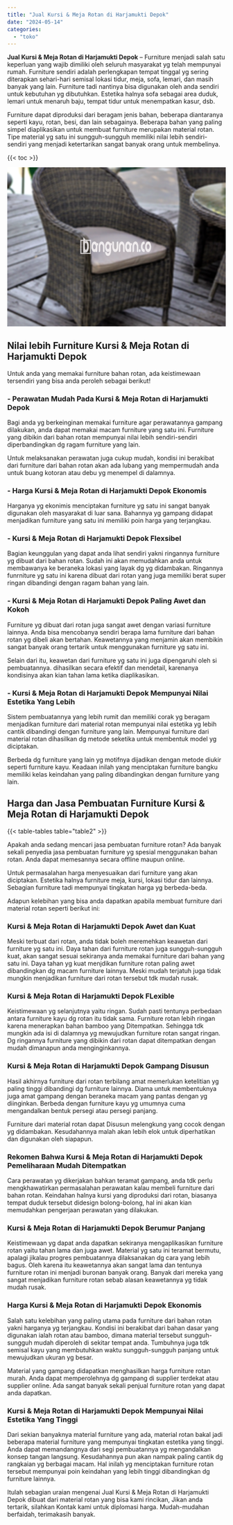 ```yaml
---
title: "Jual Kursi & Meja Rotan di Harjamukti Depok"
date: "2024-05-14"
categories: 
  - "toko"
---
```


**Jual Kursi & Meja Rotan di Harjamukti Depok** – Furniture menjadi salah satu keperluan yang wajib dimiliki oleh seluruh masyarakat yg telah mempunyai rumah. Furniture sendiri adalah perlengkapan tempat tinggal yg sering diterapkan sehari-hari semisal lokasi tidur, meja, sofa, lemari, dan masih banyak yang lain. Furniture tadi nantinya bisa digunakan oleh anda sendiri untuk kebutuhan yg dibutuhkan. Estetika halnya sofa sebagai area duduk, lemari untuk menaruh baju, tempat tidur untuk menempatkan kasur, dsb.

Furniture dapat diproduksi dari beragam jenis bahan, beberapa diantaranya seperti kayu, rotan, besi, dan lain sebagainya. Beberapa bahan yang paling simpel diaplikasikan untuk membuat furniture merupakan material rotan. Tipe material yg satu ini sungguh-sungguh memiliki nilai lebih sendiri-sendiri yang menjadi ketertarikan sangat banyak orang untuk membelinya.

{{< toc >}}

![Jual Kursi & Meja Rotan di Harjamukti Depok](/images/kursi-meja-rotan-murah28.png)

## Nilai lebih Furniture Kursi & Meja Rotan di Harjamukti Depok

Untuk anda yang memakai furniture bahan rotan, ada keistimewaan tersendiri yang bisa anda peroleh sebagai berikut!

### \- Perawatan Mudah Pada Kursi & Meja Rotan di Harjamukti Depok

Bagi anda yg berkeinginan memakai furniture agar perawatannya gampang dilakukan, anda dapat memakai macam furniture yang satu ini. Furniture yang dibikin dari bahan rotan mempunyai nilai lebih sendiri-sendiri diperbandingkan dg ragam furniture yang lain.

Untuk melaksanakan perawatan juga cukup mudah, kondisi ini berakibat dari furniture dari bahan rotan akan ada lubang yang mempermudah anda untuk buang kotoran atau debu yg menempel di dalamnya.

### \- Harga Kursi & Meja Rotan di Harjamukti Depok Ekonomis

Harganya yg ekonimis menciptakan furniture yg satu ini sangat banyak digunakan oleh masyarakat di luar sana. Bahannya yg gampang didapat menjadikan furniture yang satu ini memiliki poin harga yang terjangkau.

### \- Kursi & Meja Rotan di Harjamukti Depok Flexsibel

Bagian keunggulan yang dapat anda lihat sendiri yakni ringannya furniture yg dibuat dari bahan rotan. Sudah ini akan memudahkan anda untuk membawanya ke beraneka lokasi yang layak dg yg didambakan. Ringannya funrniture yg satu ini karena dibuat dari rotan yang juga memiliki berat super ringan dibandingi dengan ragam bahan yang lain.

### \- Kursi & Meja Rotan di Harjamukti Depok Paling Awet dan Kokoh

Furniture yg dibuat dari rotan juga sangat awet dengan variasi furniture lainnya. Anda bisa mencobanya sendiri berapa lama furniture dari bahan rotan yg dibeli akan bertahan. Keawetannya yang menjamin akan membikin sangat banyak orang tertarik untuk menggunakan furniture yg satu ini.

Selain dari itu, keawetan dari furniture yg satu ini juga dipengaruhi oleh si pembuatannya. dihasilkan secara efektif dan mendetail, karenanya kondisinya akan kian tahan lama ketika diaplikasikan.

### \- Kursi & Meja Rotan di Harjamukti Depok Mempunyai Nilai Estetika Yang Lebih

Sistem pembuatannya yang lebih rumit dan memiliki corak yg beragam menjadikan furniture dari material rotan mempunyai nilai estetika yg lebih cantik dibandingi dengan furniture yang lain. Mempunyai furniture dari material rotan dihasilkan dg metode seketika untuk membentuk model yg diciptakan.

Berbeda dg furniture yang lain yg motifnya dijadikan dengan metode diukir seperti furniture kayu. Keadaan inilah yang menciptakan furniture bangku memiliki kelas keindahan yang paling dibandingkan dengan furniture yang lain.

## Harga dan Jasa Pembuatan Furniture Kursi & Meja Rotan di Harjamukti Depok

{{< table-tables table="table2" >}}

Apakah anda sedang mencari jasa pembuatan furniture rotan? Ada banyak sekali penyedia jasa pembuatan furniture yg spesial menggunakan bahan rotan. Anda dapat memesannya secara offline maupun online.

Untuk permasalahan harga menyesuaikan dari furniture yang akan diciptakan. Estetika halnya furniture meja, kursi, lokasi tidur dan lainnya. Sebagian furniture tadi mempunyai tingkatan harga yg berbeda-beda.

Adapun kelebihan yang bisa anda dapatkan apabila membuat furniture dari material rotan seperti berikut ini:

### Kursi & Meja Rotan di Harjamukti Depok Awet dan Kuat

Meski terbuat dari rotan, anda tidak boleh meremehkan keawetan dari furniture yg satu ini. Daya tahan dari furniture rotan juga sungguh-sungguh kuat, akan sangat sesuai sekiranya anda memakai furniture dari bahan yang satu ini. Daya tahan yg kuat menjdikan furniture rotan paling awet dibandingkan dg macam furniture lainnya. Meski mudah terjatuh juga tidak mungkin menjadikan furniture dari rotan tersebut tdk mudah rusak.

### Kursi & Meja Rotan di Harjamukti Depok FLexible

Keistimewaan yg selanjutnya yaitu ringan. Sudah pasti tentunya perbedaan antara furniture kayu dg rotan itu tidak sama. Furniture rotan lebih ringan karena menerapkan bahan bamboo yang Ditempatkan. Sehingga tdk mungkin ada isi di dalamnya yg mewujudkan furniture rotan sangat ringan. Dg ringannya furniture yang dibikin dari rotan dapat ditempatkan dengan mudah dimanapun anda menginginkannya.

### Kursi & Meja Rotan di Harjamukti Depok Gampang Disusun

Hasil akhirnya furniture dari rotan terbilang amat memerlukan ketelitian yg paling tinggi dibandingi dg furniture lainnya. Diama untuk membentuknya juga amat gampang dengan beraneka macam yang pantas dengan yg diinginkan. Berbeda dengan furniture kayu yg umumnya cuma mengandalkan bentuk persegi atau persegi panjang.

Furniture dari material rotan dapat Disusun melengkung yang cocok dengan yg didambakan. Kesudahannya malah akan lebih elok untuk diperhatikan dan digunakan oleh siapapun.

### Rekomen Bahwa Kursi & Meja Rotan di Harjamukti Depok Pemeliharaan Mudah Ditempatkan

Cara perawatan yg dikerjakan bahkan teramat gampang, anda tdk perlu mengkhawatirkan permasalahan perawatan kalau membeli furniture dari bahan rotan. Keindahan halnya kursi yang diproduksi dari rotan, biasanya tempat duduk tersebut didesign bolong-bolong, hal ini akan kian memudahkan pengerjaan perawatan yang dilakukan.

### Kursi & Meja Rotan di Harjamukti Depok Berumur Panjang

Keistimewaan yg dapat anda dapatkan sekiranya mengaplikasikan furniture rotan yaitu tahan lama dan juga awet. Material yg satu ini teramat bermutu, apalagi jikalau progres pembuatannya dilaksanakan dg cara yang lebih bagus. Oleh karena itu keawetannya akan sangat lama dan tentunya furniture rotan ini menjadi buronan banyak orang. Banyak dari mereka yang sangat menjadikan furniture rotan sebab alasan keawetannya yg tidak mudah rusak.

### Harga Kursi & Meja Rotan di Harjamukti Depok Ekonomis

Salah satu kelebihan yang paling utama pada furniture dari bahan rotan yakni harganya yg terjangkau. Kondisi ini berakibat dari bahan dasar yang digunakan ialah rotan atau bamboo, dimana material tersebut sungguh-sungguh mudah diperoleh di sekitar tempat anda. Tumbuhnya juga tdk semisal kayu yang membutuhkan waktu sungguh-sungguh panjang untuk mewujudkan ukuran yg besar.

Material yang gampang didapatkan menghasilkan harga furniture rotan murah. Anda dapat memperolehnya dg gampang di supplier terdekat atau supplier online. Ada sangat banyak sekali penjual furniture rotan yang dapat anda dapatkan.

### Kursi & Meja Rotan di Harjamukti Depok Mempunyai Nilai Estetika Yang Tinggi

Dari sekian banyaknya material furniture yang ada, material rotan bakal jadi beberapa material furniture yang mempunyai tingkatan estetika yang tinggi. Anda dapat memandangnya dari segi pembuatannya yg mengandalkan konsep tangan langsung. Kesudahannya pun akan nampak paling cantik dg rangkaian yg berbagai macam. Hal inilah yg menciptakan furniture rotan tersebut mempunyai poin keindahan yang lebih tinggi dibandingkan dg furniture lainnya.

Itulah sebagian uraian mengenai Jual Kursi & Meja Rotan di Harjamukti Depok dibuat dari material rotan yang bisa kami rincikan, Jikan anda tertarik, silahkan Kontak kami untuk diplomasi harga. Mudah-mudahan berfaidah, terimakasih banyak.
